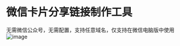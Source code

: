 # 微信卡片分享链接制作工具
无需微信公众号，无需配置，支持任意域名，仅支持在微信电脑版中使用
![image](https://p.pstatp.com/origin/pgc-image/f5e45ce1965b49fc8be706a274d54a52)
